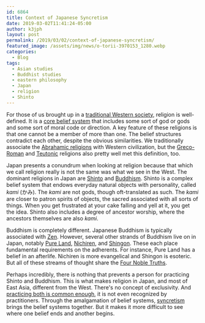 ```yaml
---
id: 6864
title: Context of Japanese Syncretism
date: 2019-03-02T11:41:24-05:00
author: k3jph
layout: post
permalink: /2019/03/02/context-of-japanese-syncretism/
featured_image: /assets/img/news/o-torii-3970153_1280.webp
categories:
  - Blog
tags:
  - Asian studies
  - Buddhist studies
  - eastern philosophy
  - Japan
  - religion
  - Shinto
---
```

For those of us brought up in a [traditional Western
society](https://www.sciencedaily.com/terms/western_culture.htm),
religion is well-defined. It is a [core belief
system](https://www.mrdowling.com/605westr.html) that includes some
sort of god or gods and some sort of moral code or direction. A key
feature of these religions is that one cannot be a member of more
than one. The belief structures contradict each other, despite the
obvious similarities. We traditionally associate the [Abrahamic
religions](http://www.newworldencyclopedia.org/entry/Abrahamic_religions)
with Western civilization, but the
[Greco-Roman](https://rationalwiki.org/wiki/Greco-Roman_religion)
and [Teutonic](http://piereligion.org/germanic.html) religions also
pretty well met this definition, too.

Japan presents a conundrum when looking at religion because that
which we call religion really is not the same was what we see in
the West. The dominant religions in Japan are
[Shinto](https://www.japan-guide.com/e/e2056.html) and
[Buddhism](https://www.buddhanet.net/nippon/nippon_toc.htm). Shinto
is a complex belief system that endows everyday natural objects
with personality, called _kami_ (かみ). The _kami_ are not gods,
though oft-translated as such. The _kami_ are closer to patron
spirits of objects, the sacred associated with all sorts of things.
When you get frustrated at your cake falling and yell at it, you
get the idea. Shinto also includes a degree of ancestor worship,
where the ancestors themselves are also _kami_.

Buddhism is completely different. Japanese Buddhism is typically
associated with [Zen](https://www.youtube.com/watch?v=22kmvNxJCzs).
However, several other strands of Buddhism live on in Japan, notably
[Pure Land](https://www.thoughtco.com/pure-land-buddhism-450043),
[Nichiren](https://www.sgi.org/about-us/buddhist-lineage/nichiren.html),
and
[Shingon](http://www.shingonbuddhism.org/information/what-is-shingon-buddhism.html).
These each place fundamental requirements on the adherents. For
instance, Pure Land has a belief in an afterlife. Nichiren is more
evangelical and Shingon is esoteric. But all of these streams of
thought share the [Four Noble
Truths](https://thebuddhistcentre.com/text/four-noble-truths).

Perhaps incredibly, there is nothing that prevents a person for
practicing Shinto and Buddhism. This is what makes religion in
Japan, and most of East Asia, different from the West. There's no
concept of exclusivity. And [practicing both is common
enough](https://www.japanspecialist.co.uk/travel-tips/shinto-buddhism-2/),
it is not even recognized by practitioners. Through the amalgamation
of belief systems,
[syncretism](https://www.khanacademy.org/humanities/world-history/ancient-medieval/syncretism/a/syncretism-article)
brings the belief systems together. But it makes it more difficult
to see where one belief ends and another begins.
